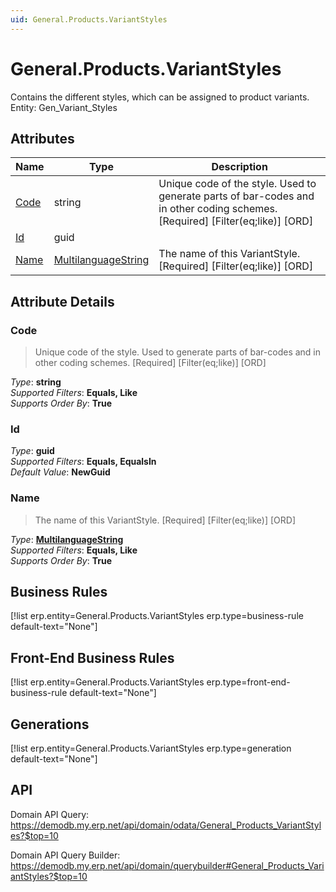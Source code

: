 ```yaml
---
uid: General.Products.VariantStyles
---
```

# General.Products.VariantStyles

Contains the different styles, which can be assigned to product variants. Entity: Gen_Variant_Styles

## Attributes

| Name | Type | Description |
| ---- | ---- | --- |
| [Code](General.Products.VariantStyles.md#code) | string | Unique code of the style. Used to generate parts of bar-codes and in other coding schemes. [Required] [Filter(eq;like)] [ORD] 
| [Id](General.Products.VariantStyles.md#id) | guid |  
| [Name](General.Products.VariantStyles.md#name) | [MultilanguageString](../data-types.md#multilanguagestring) | The name of this VariantStyle. [Required] [Filter(eq;like)] [ORD] 


## Attribute Details

### Code

> Unique code of the style. Used to generate parts of bar-codes and in other coding schemes. [Required] [Filter(eq;like)] [ORD]

_Type_: **string**  
_Supported Filters_: **Equals, Like**  
_Supports Order By_: **True**  

### Id

_Type_: **guid**  
_Supported Filters_: **Equals, EqualsIn**  
_Default Value_: **NewGuid**  

### Name

> The name of this VariantStyle. [Required] [Filter(eq;like)] [ORD]

_Type_: **[MultilanguageString](../data-types.md#multilanguagestring)**  
_Supported Filters_: **Equals, Like**  
_Supports Order By_: **True**  



## Business Rules

[!list erp.entity=General.Products.VariantStyles erp.type=business-rule default-text="None"]

## Front-End Business Rules

[!list erp.entity=General.Products.VariantStyles erp.type=front-end-business-rule default-text="None"]

## Generations

[!list erp.entity=General.Products.VariantStyles erp.type=generation default-text="None"]

## API

Domain API Query:
<https://demodb.my.erp.net/api/domain/odata/General_Products_VariantStyles?$top=10>

Domain API Query Builder:
<https://demodb.my.erp.net/api/domain/querybuilder#General_Products_VariantStyles?$top=10>

